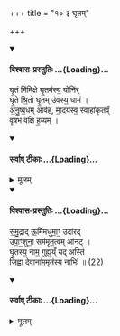 +++
title = "१० ३ घृतम्"

+++


<div class="js_include" newlevelforh1="4" title="विश्वास-प्रस्तुतिः" unfilled url="/vedAH_yajuH/taittirIyam/sArasvata-vibhAgaH/AraNyakam/Rk/vishvAsa-prastutiH/06_mahA-nArAyaNopaniShat/10_3/07_ghRtaM_mimixe.md">
<details open><summary><h4>विश्वास-प्रस्तुतिः ...{Loading}...</h4></summary>

घृ॒तं मि॑मिक्षे  घृ॒तम॑स्य॒ योनि॑र्  
घृ॒ते श्रि॒तो घृ॒तम् उ॑वस्य॒ धाम॑ ।  
अ॒नु॒ष्व॒धम् आव॑ह, मा॒दय॑स्व॒ स्वाहा॑कृतव्ँ  
वृषभ वक्षि ह॒व्यम् ।
</details>
</div>
<div class="js_include" newlevelforh1="4" title="सर्वाष् टीकाः" unfilled url="/vedAH_yajuH/taittirIyam/sArasvata-vibhAgaH/AraNyakam/Rk/sarvASh_TIkAH/06_mahA-nArAyaNopaniShat/10_3/07_ghRtaM_mimixe.md">
<details open><summary><h4>सर्वाष् टीकाः ...{Loading}...</h4></summary>
<details><summary>मूलम्</summary>

घृ॒तं मि॑मिक्षे  घृ॒तम॑स्य॒ योनि॑र्  
घृ॒ते श्रि॒तो घृ॒तम् उ॑वस्य॒ धाम॑ ।  
अ॒नु॒ष्व॒धम् आव॑ह, मा॒दय॑स्व॒ स्वाहा॑कृतव्ँ  
वृषभ वक्षि ह॒व्यम् ।
</details>
</details>
</div>
<div class="js_include" newlevelforh1="4" title="विश्वास-प्रस्तुतिः" unfilled url="/vedAH_yajuH/taittirIyam/sArasvata-vibhAgaH/AraNyakam/Rk/vishvAsa-prastutiH/06_mahA-nArAyaNopaniShat/10_3/09_samudrAd_UrmimadhumAm.md">
<details open><summary><h4>विश्वास-प्रस्तुतिः ...{Loading}...</h4></summary>

स॒मु॒द्राद् ऊ॒र्मिमधु॑मा॒ꣳ॒ उदा॑रद्  
उपा॒ꣳ॒शुना॒ सम॑मृत॒त्वम् आ॑नट् ।  
घृ॒तस्य॒ नाम॒ गुह्य॒य्ँ यद् अस्ति॑  
जि॒ह्वा दे॒वाना॑म॒मृत॑स्य॒ नाभिः॑ ॥ (22)
</details>
</div>
<div class="js_include" newlevelforh1="4" title="सर्वाष् टीकाः" unfilled url="/vedAH_yajuH/taittirIyam/sArasvata-vibhAgaH/AraNyakam/Rk/sarvASh_TIkAH/06_mahA-nArAyaNopaniShat/10_3/09_samudrAd_UrmimadhumAm.md">
<details open><summary><h4>सर्वाष् टीकाः ...{Loading}...</h4></summary>
<details><summary>मूलम्</summary>

स॒मु॒द्राद् ऊ॒र्मिमधु॑मा॒ꣳ॒ उदा॑रद्  
उपा॒ꣳ॒शुना॒ सम॑मृत॒त्वम् आ॑नट् ।  
घृ॒तस्य॒ नाम॒ गुह्य॒य्ँ यद् अस्ति॑  
जि॒ह्वा दे॒वाना॑म॒मृत॑स्य॒ नाभिः॑ ॥ (22)
</details>
</details>
</div>
